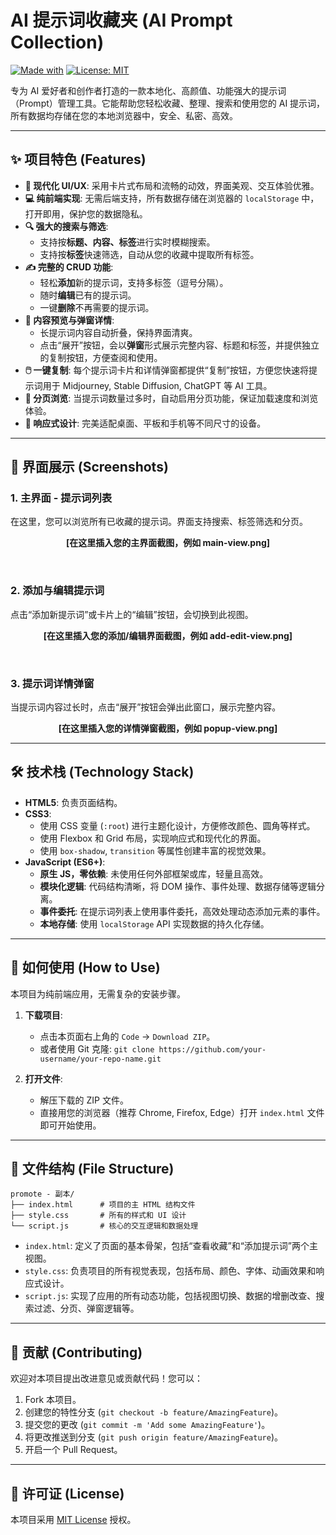 # AI 提示词收藏夹 (AI Prompt Collection)

[![Made with](https://img.shields.io/badge/Made%20with-HTML%2C%20CSS%2C%20JS-blue.svg)](https://github.com/your-username/your-repo-name)
[![License: MIT](https://img.shields.io/badge/License-MIT-yellow.svg)](https://opensource.org/licenses/MIT)

专为 AI 爱好者和创作者打造的一款本地化、高颜值、功能强大的提示词（Prompt）管理工具。它能帮助您轻松收藏、整理、搜索和使用您的 AI 提示词，所有数据均存储在您的本地浏览器中，安全、私密、高效。

---

## ✨ 项目特色 (Features)

*   **🎨 现代化 UI/UX**: 采用卡片式布局和流畅的动效，界面美观、交互体验优雅。
*   **💻 纯前端实现**: 无需后端支持，所有数据存储在浏览器的 `localStorage` 中，打开即用，保护您的数据隐私。
*   **🔍 强大的搜索与筛选**:
    *   支持按**标题、内容、标签**进行实时模糊搜索。
    *   支持按**标签**快速筛选，自动从您的收藏中提取所有标签。
*   **✍️ 完整的 CRUD 功能**:
    *   轻松**添加**新的提示词，支持多标签（逗号分隔）。
    *   随时**编辑**已有的提示词。
    *   一键**删除**不再需要的提示词。
*   **📄 内容预览与弹窗详情**:
    *   长提示词内容自动折叠，保持界面清爽。
    *   点击“展开”按钮，会以**弹窗**形式展示完整内容、标题和标签，并提供独立的复制按钮，方便查阅和使用。
*   **🖱️ 一键复制**: 每个提示词卡片和详情弹窗都提供“复制”按钮，方便您快速将提示词用于 Midjourney, Stable Diffusion, ChatGPT 等 AI 工具。
*   **📖 分页浏览**: 当提示词数量过多时，自动启用分页功能，保证加载速度和浏览体验。
*   **📱 响应式设计**: 完美适配桌面、平板和手机等不同尺寸的设备。

---

## 📸 界面展示 (Screenshots)

### 1. 主界面 - 提示词列表

在这里，您可以浏览所有已收藏的提示词。界面支持搜索、标签筛选和分页。

<!-- 在这里插入您的主界面截图 -->
<!-- 示例: <p align="center"><img src="https://user-images.githubusercontent.com/your-id/your-image-id.png" alt="主界面展示" width="800"/></p> -->
<p align="center">
  <strong>[在这里插入您的主界面截图，例如 main-view.png]</strong>
</p>

<br>

### 2. 添加与编辑提示词

点击“添加新提示词”或卡片上的“编辑”按钮，会切换到此视图。

<!-- 在这里插入您的添加/编辑界面截图 -->
<!-- 示例: <p align="center"><img src="https://user-images.githubusercontent.com/your-id/your-image-id.png" alt="添加与编辑界面" width="800"/></p> -->
<p align="center">
  <strong>[在这里插入您的添加/编辑界面截图，例如 add-edit-view.png]</strong>
</p>

<br>

### 3. 提示词详情弹窗

当提示词内容过长时，点击“展开”按钮会弹出此窗口，展示完整内容。

<!-- 在这里插入您的详情弹窗截图 -->
<!-- 示例: <p align="center"><img src="https://user-images.githubusercontent.com/your-id/your-image-id.png" alt="详情弹窗" width="600"/></p> -->
<p align="center">
  <strong>[在这里插入您的详情弹窗截图，例如 popup-view.png]</strong>
</p>

---

## 🛠️ 技术栈 (Technology Stack)

*   **HTML5**: 负责页面结构。
*   **CSS3**:
    *   使用 CSS 变量 (`:root`) 进行主题化设计，方便修改颜色、圆角等样式。
    *   使用 Flexbox 和 Grid 布局，实现响应式和现代化的界面。
    *   使用 `box-shadow`, `transition` 等属性创建丰富的视觉效果。
*   **JavaScript (ES6+)**:
    *   **原生 JS，零依赖**: 未使用任何外部框架或库，轻量且高效。
    *   **模块化逻辑**: 代码结构清晰，将 DOM 操作、事件处理、数据存储等逻辑分离。
    *   **事件委托**: 在提示词列表上使用事件委托，高效处理动态添加元素的事件。
    *   **本地存储**: 使用 `localStorage` API 实现数据的持久化存储。

---

## 🚀 如何使用 (How to Use)

本项目为纯前端应用，无需复杂的安装步骤。

1.  **下载项目**:
    *   点击本页面右上角的 `Code` -> `Download ZIP`。
    *   或者使用 Git 克隆: `git clone https://github.com/your-username/your-repo-name.git`

2.  **打开文件**:
    *   解压下载的 ZIP 文件。
    *   直接用您的浏览器（推荐 Chrome, Firefox, Edge）打开 `index.html` 文件即可开始使用。

---

## 📁 文件结构 (File Structure)

```
promote - 副本/
├── index.html      # 项目的主 HTML 结构文件
├── style.css       # 所有的样式和 UI 设计
└── script.js       # 核心的交互逻辑和数据处理
```

*   `index.html`: 定义了页面的基本骨架，包括“查看收藏”和“添加提示词”两个主视图。
*   `style.css`: 负责项目的所有视觉表现，包括布局、颜色、字体、动画效果和响应式设计。
*   `script.js`: 实现了应用的所有动态功能，包括视图切换、数据的增删改查、搜索过滤、分页、弹窗逻辑等。

---

## 🤝 贡献 (Contributing)

欢迎对本项目提出改进意见或贡献代码！您可以：

1.  Fork 本项目。
2.  创建您的特性分支 (`git checkout -b feature/AmazingFeature`)。
3.  提交您的更改 (`git commit -m 'Add some AmazingFeature'`)。
4.  将更改推送到分支 (`git push origin feature/AmazingFeature`)。
5.  开启一个 Pull Request。

---

## 📄 许可证 (License)

本项目采用 [MIT License](LICENSE) 授权。
